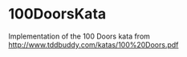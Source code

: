 # 100DoorsKata
Implementation of the 100 Doors kata from http://www.tddbuddy.com/katas/100%20Doors.pdf